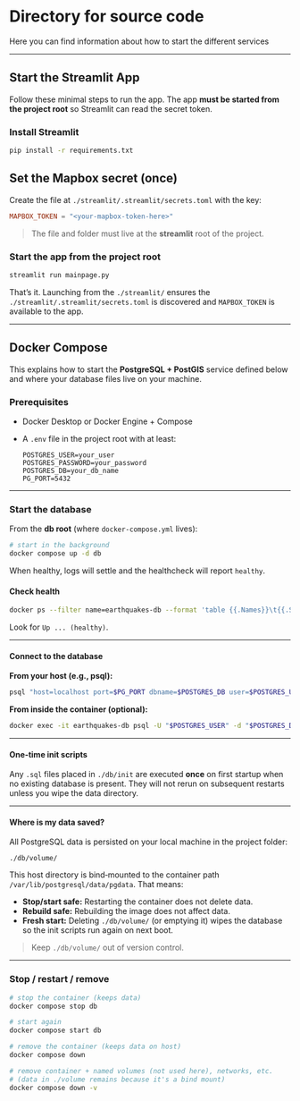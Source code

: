 # Directory for source code

Here you can find information about how to start the different services

---

## Start the Streamlit App

Follow these minimal steps to run the app. The app **must be started from the project root** so Streamlit can read the secret token.

### Install Streamlit

```bash
pip install -r requirements.txt
```

## Set the Mapbox secret (once)
Create the file at `./streamlit/.streamlit/secrets.toml` with the key:
```toml
MAPBOX_TOKEN = "<your-mapbox-token-here>"
```

> The file and folder must live at the **streamlit** root of the project.

### Start the app from the project root

```bash
streamlit run mainpage.py
```

That’s it. Launching from the `./streamlit/` ensures the `./streamlit/.streamlit/secrets.toml` is discovered and `MAPBOX_TOKEN` is available to the app.

---

## Docker Compose

This explains how to start the **PostgreSQL + PostGIS** service defined below and where your database files live on your machine.

### Prerequisites

* Docker Desktop or Docker Engine + Compose
* A `.env` file in the project root with at least:

  ```dotenv
  POSTGRES_USER=your_user
  POSTGRES_PASSWORD=your_password
  POSTGRES_DB=your_db_name
  PG_PORT=5432
  ```

---

### Start the database

From the **db root** (where `docker-compose.yml` lives):

```bash
# start in the background
docker compose up -d db
```

When healthy, logs will settle and the healthcheck will report `healthy`.

#### Check health

```bash
docker ps --filter name=earthquakes-db --format 'table {{.Names}}\t{{.Status}}'
```

Look for `Up ... (healthy)`.

---

#### Connect to the database

**From your host (e.g., psql):**

```bash
psql "host=localhost port=$PG_PORT dbname=$POSTGRES_DB user=$POSTGRES_USER password=$POSTGRES_PASSWORD sslmode=disable"
```

**From inside the container (optional):**

```bash
docker exec -it earthquakes-db psql -U "$POSTGRES_USER" -d "$POSTGRES_DB"
```

---

#### One‑time init scripts

Any `.sql` files placed in `./db/init` are executed **once** on first startup when no existing database is present. They will not rerun on subsequent restarts unless you wipe the data directory.

---

#### Where is my data saved?

All PostgreSQL data is persisted on your local machine in the project folder:

```
./db/volume/
```

This host directory is bind‑mounted to the container path `/var/lib/postgresql/data/pgdata`. That means:

* **Stop/start safe:** Restarting the container does not delete data.
* **Rebuild safe:** Rebuilding the image does not affect data.
* **Fresh start:** Deleting `./db/volume/` (or emptying it) wipes the database so the init scripts run again on next boot.

> Keep `./db/volume/` out of version control.

---

### Stop / restart / remove

```bash
# stop the container (keeps data)
docker compose stop db

# start again
docker compose start db

# remove the container (keeps data on host)
docker compose down

# remove container + named volumes (not used here), networks, etc.
# (data in ./volume remains because it's a bind mount)
docker compose down -v
```